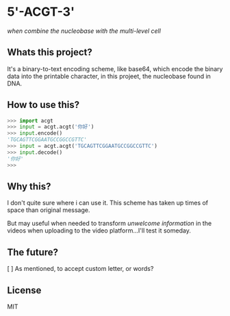 # 5'-ACGT-3'

*when combine the nucleobase with the multi-level cell*

## Whats this project?

It's a binary-to-text encoding scheme, like base64, which encode the binary data into the printable character, in this projeet, the nucleobase found in DNA.

## How to use this?

```python
>>> import acgt
>>> input = acgt.acgt('你好')
>>> input.encode()
'TGCAGTTCGGAATGCCGGCCGTTC'
>>> input = acgt.acgt('TGCAGTTCGGAATGCCGGCCGTTC')
>>> input.decode()
'你好'
>>> 
```

## Why this?

I don't quite sure where i can use it. This scheme has taken up times of space than original message.

But may useful when needed to transform *unwelcome information* in the videos when uploading to the video platform...I'll test it someday.

## The future?

 [ ] As mentioned, to accept custom letter, or words?

## License

MIT
